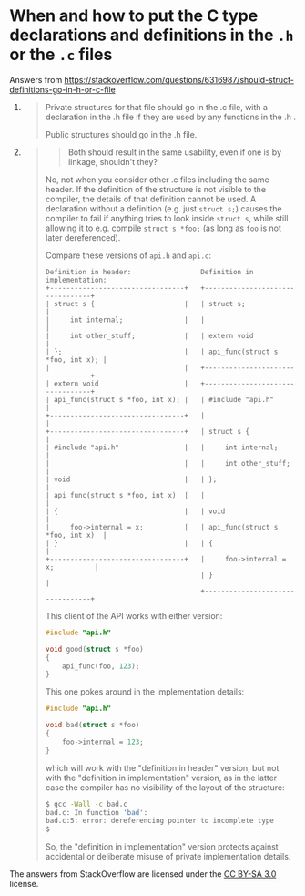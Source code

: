 # When and how to put the C type declarations and definitions in the `.h` or the `.c` files

Answers from https://stackoverflow.com/questions/6316987/should-struct-definitions-go-in-h-or-c-file

1. > Private structures for that file should go in the .c file, with a declaration in the .h file if they are used by any functions in the .h .
   >
   > Public structures should go in the .h file.

1. > > Both should result in the same usability, even if one is by linkage, shouldn't they?
   >
   > No, not when you consider other .c files including the same header. If the definition of the structure is not visible to the compiler, the details of that definition cannot be used. A declaration without a definition (e.g. just `struct s;`) causes the compiler to fail if anything tries to look inside `struct s`, while still allowing it to e.g. compile `struct s *foo;` (as long as `foo` is not later dereferenced).
   >
   > Compare these versions of `api.h` and `api.c`:
   >
   > ```
   > Definition in header:                 Definition in implementation:
   > +---------------------------------+   +---------------------------------+
   > | struct s {                      |   | struct s;                       |
   > |     int internal;               |   |                                 |
   > |     int other_stuff;            |   | extern void                     |
   > | };                              |   | api_func(struct s *foo, int x); |
   > |                                 |   +---------------------------------+
   > | extern void                     |   +---------------------------------+
   > | api_func(struct s *foo, int x); |   | #include "api.h"                |
   > +---------------------------------+   |                                 |
   > +---------------------------------+   | struct s {                      |
   > | #include "api.h"                |   |     int internal;               |
   > |                                 |   |     int other_stuff;            |
   > | void                            |   | };                              |
   > | api_func(struct s *foo, int x)  |   |                                 |
   > | {                               |   | void                            |
   > |     foo->internal = x;          |   | api_func(struct s *foo, int x)  |
   > | }                               |   | {                               |
   > +---------------------------------+   |     foo->internal = x;          |
   >                                       | }                               |
   >                                       +---------------------------------+
   > ```
   >
   > This client of the API works with either version:
   >
   > ```c
   > #include "api.h"
   >
   > void good(struct s *foo)
   > {
   >     api_func(foo, 123);
   > }
   > ```
   >
   > This one pokes around in the implementation details:
   >
   > ```c
   > #include "api.h"
   >
   > void bad(struct s *foo)
   > {
   >     foo->internal = 123;
   > }
   > ```
   >
   > which will work with the "definition in header" version, but not with the "definition in implementation" version, as in the latter case the compiler has no visibility of the layout of the structure:
   >
   > ```sh
   > $ gcc -Wall -c bad.c
   > bad.c: In function 'bad':
   > bad.c:5: error: dereferencing pointer to incomplete type
   > $
   > ```
   >
   > So, the "definition in implementation" version protects against accidental or deliberate misuse of private implementation details.

The answers from StackOverflow are licensed under the [CC BY-SA 3.0](https://creativecommons.org/licenses/by-sa/4.0/) license.
